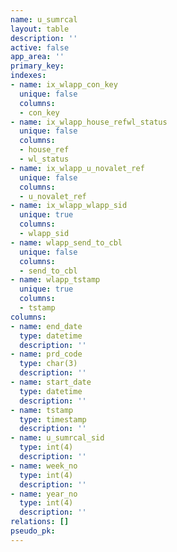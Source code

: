 ```yaml
---
name: u_sumrcal
layout: table
description: ''
active: false
app_area: ''
primary_key: 
indexes:
- name: ix_wlapp_con_key
  unique: false
  columns:
  - con_key
- name: ix_wlapp_house_refwl_status
  unique: false
  columns:
  - house_ref
  - wl_status
- name: ix_wlapp_u_novalet_ref
  unique: false
  columns:
  - u_novalet_ref
- name: ix_wlapp_wlapp_sid
  unique: true
  columns:
  - wlapp_sid
- name: wlapp_send_to_cbl
  unique: false
  columns:
  - send_to_cbl
- name: wlapp_tstamp
  unique: true
  columns:
  - tstamp
columns:
- name: end_date
  type: datetime
  description: ''
- name: prd_code
  type: char(3)
  description: ''
- name: start_date
  type: datetime
  description: ''
- name: tstamp
  type: timestamp
  description: ''
- name: u_sumrcal_sid
  type: int(4)
  description: ''
- name: week_no
  type: int(4)
  description: ''
- name: year_no
  type: int(4)
  description: ''
relations: []
pseudo_pk: 
---
```


